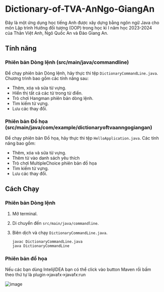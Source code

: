 # Dictionary-of-TVA-AnNgo-GiangAn

Đây là một ứng dụng học tiếng Anh được xây dựng bằng ngôn ngữ Java cho môn Lập trình Hướng đối tượng (OOP) trong học kì I năm học 2023-2024 của Thân Việt Anh, Ngô Quốc An và Đào Giang An.

## Tính năng

### Phiên bản Dòng lệnh (src/main/java/commandline)

Để chạy phiên bản Dòng lệnh, hãy thực thi tệp `DictionaryCommandLine.java`. Chương trình bao gồm các tính năng sau:

- Thêm, xóa và sửa từ vựng.
- Hiển thị tất cả các từ trong từ điển.
- Trò chơi Hangman phiên bản dòng lệnh.
- Tìm kiếm từ vựng.
- Lưu các thay đổi.

### Phiên bản Đồ họa (src/main/java/com/example/dictionaryoftvaanngogiangan)

Để chạy phiên bản Đồ họa, hãy thực thi tệp `HelloApplication.java`. Các tính năng bao gồm:

- Thêm, xóa và sửa từ vựng.
- Thêm từ vào danh sách yêu thích
- Trò chơi MultipleChoice phiên bản đồ họa
- Tìm kiếm từ vựng.
- Lưu các thay đổi.

## Cách Chạy

### Phiên bản Dòng lệnh

1. Mở terminal.
2. Di chuyển đến `src/main/java/commandline`.
3. Biên dịch và chạy `DictionaryCommandLine.java`.

   ```bash
   javac DictionaryCommandLine.java
   java DictionaryCommandLine


### Phiên bản đồ họa
Nếu các bạn dùng IntelijIDEA bạn có thể click vào button Maven rồi bấm theo thứ tự là plugin->javafx->javafx:run 

![image](https://github.com/TVAexe/Dictionary-of-TVA-AnNgo-GiangAn/assets/124753939/0d86911c-48e9-41d7-a0a1-866b5460b8ba)


